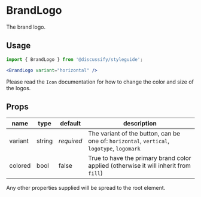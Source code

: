 # BrandLogo

The brand logo.

## Usage

```jsx
import { BrandLogo } from '@discussify/styleguide';

<BrandLogo variant="horizontal" />
```

Please read the `Icon` documentation for how to change the color and size of the logos.

## Props

| name | type | default | description |
| -----| ---- | ------- | ----------- |
| variant | string | *required* | The variant of the button, can be one of: `horizontal`, `vertical`, `logotype`, `logomark` |
| colored | bool | false | True to have the primary brand color applied (otherwise it will inherit from `fill`) |

Any other properties supplied will be spread to the root element.
